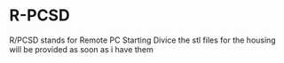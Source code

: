 # R-PCSD
R/PCSD stands for Remote PC Starting Divice
the stl files for the housing will be provided as soon as i have them
